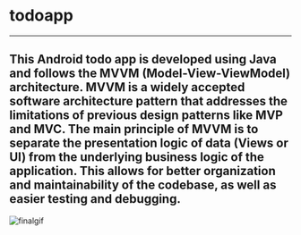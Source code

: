 # todoapp
----------------------------------------------
This Android todo app is developed using Java and follows the MVVM (Model-View-ViewModel) architecture. MVVM is a widely accepted software architecture pattern that addresses the limitations of previous design patterns like MVP and MVC. The main principle of MVVM is to separate the presentation logic of data (Views or UI) from the underlying business logic of the application. This allows for better organization and maintainability of the codebase, as well as easier testing and debugging. 
----------------------------------------------
![finalgif](https://github.com/Baandana/new-demo/assets/63031691/ba78c395-415f-4c29-ae8e-e26114d60320)
